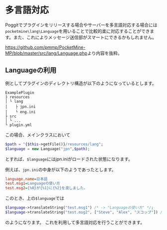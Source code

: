 # 多言語対応
Poggitでプラグインをリリースする場合やサーバーを多言語対応する場合には`pocketmine\lang\Language`を用いることで比較的楽に対応することができます。また、これによりメッセージ送信部がスマートにできるかもしれません。

<https://github.com/pmmp/PocketMine-MP/blob/master/src/lang/Language.php>より内容を抜粋。

## Languageの利用
例としてプラグインのディレクトリ構造が以下のようになっているとします。

```
ExamplePlugin
├ resources
│ └ lang
│ 　 ├ jpn.ini
│ 　 └ eng.ini
├ src
│ └ ...
└ plugin.yml
```
この場合、メインクラスにおいて
```php
$path = "{$this->getFile()}/resources/lang";
$language = new Language("jpn",$path);
```
とすれば、`$language`にはjpn.iniがロードされた状態になります。

例えば、`jpn.ini`の中身が以下のようであったとします。
```ini
language.name=日本語
test.msg1=Languageの使い方
test.msg2={%0}が{%1}に{%2}を渡しました。
```
このとき、上の`$language`では
```php
$language->translateString("test.msg1") /* -> "Languageの使い方" */;
$language->translateString("test.msg2", ["Steve", "Alex", "スコップ"]) /* -> "SteveがAlexにスコップを渡しました。"*/
```
のようになります。
これを利用して多言語対応を行うことができます。